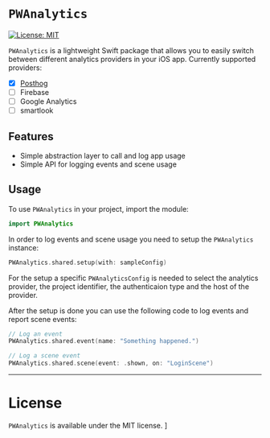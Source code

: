 # `PWAnalytics`

[![License: MIT](https://img.shields.io/badge/License-MIT-blue.svg)](https://github.com/pwoessner/PWAnalytics/blob/main/LICENSE)

`PWAnalytics` is a lightweight Swift package that allows you to easily switch between different analytics providers in your iOS app. 
Currently supported providers: 
- [x] [Posthog](https://posthog.com)
- [ ] Firebase
- [ ] Google Analytics
- [ ] smartlook

## Features

- Simple abstraction layer to call and log app usage
- Simple API for logging events and scene usage

## Usage
To use `PWAnalytics` in your project, import the module:

```swift
import PWAnalytics
```

In order to log events and scene usage you need to setup the `PWAnalytics` instance:
```swift
PWAnalytics.shared.setup(with: sampleConfig)
```

For the setup a specific `PWAnalyticsConfig` is needed to select the analytics provider, the project identifier, the authenticaion type and the host of the provider.

After the setup is done you can use the following code to log events and report scene events:
```swift
// Log an event
PWAnalytics.shared.event(name: "Something happened.")

// Log a scene event
PWAnalytics.shared.scene(event: .shown, on: "LoginScene")
```

---
# License
`PWAnalytics` is available under the MIT license.
]

